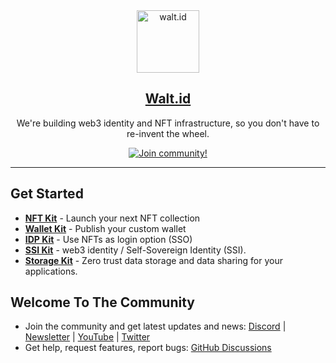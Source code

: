 <div align="center">
<div>
    <a href="https://walt.id">
    <img alt="walt.id" src="https://user-images.githubusercontent.com/48290617/186866872-7b5b079b-d729-4585-a354-1e97d316b36f.png" width=100/>
    </a>    
</div>
    <h2><a href="https://walt.id" target="_blank">Walt.id</a></h2>
<p>We're building web3 identity and NFT infrastructure, so you don't have to re-invent the wheel.</p>
<a href="https://walt.id/community">
    <img src="https://img.shields.io/badge/Join-The Community-blue.svg?style=flat" alt="Join community!" />
  </a>

<hr>
<div>
</div>

</div>


## Get Started

* <a href="https://github.com/walt-id/waltid-nftkit" target="_blank" style="font-weight:bold;">NFT Kit</a> - Launch your next NFT collection
* <a href="https://github.com/walt-id/waltid-walletkit" target="_blank" style="font-weight:bold;">Wallet Kit</a> - Publish your custom wallet 
* <a href="https://github.com/walt-id/waltid-idpkit" target="_blank" style="font-weight:bold;">IDP Kit</a> - Use NFTs as login option (SSO) 
* <a href="https://github.com/walt-id/waltid-ssikit" target="_blank" style="font-weight:bold;">SSI Kit</a> - web3 identity / Self-Sovereign Identity (SSI).
* <a href="https://github.com/walt-id/waltid-storage-kit" target="_blank" style="font-weight:bold;">Storage Kit</a> - Zero trust data storage and data sharing for your applications.

## Welcome To The Community 

* Join the community and get latest updates and news: <a href="https://discord.com/invite/zUnxncExF5">Discord</a> | <a href="https://walt.id/newsletter">Newsletter</a> | <a href="https://www.youtube.com/channel/UCXfOzrv3PIvmur_CmwwmdLA">YouTube</a> | <a href="https://mobile.twitter.com/walt_id" target="_blank">Twitter</a>
* Get help, request features, report bugs: <a href="https://github.com/walt-id/.github/discussions" target="_blank">GitHub Discussions</a>
